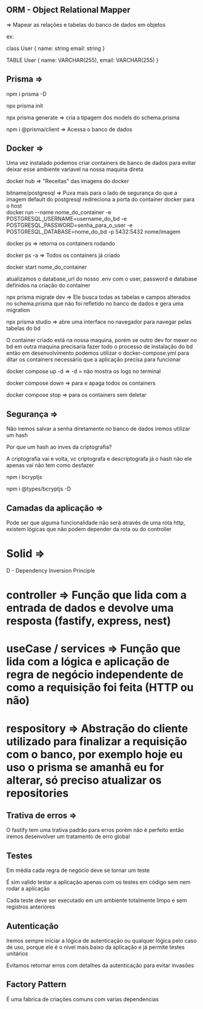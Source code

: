 ## ORM - Object Relational Mapper
=> Mapear as relações e tabelas do banco de dados em objetos

ex:

class User {
    name: string
    email: string
}

TABLE User {
    name: VARCHAR(255),
    email: VARCHAR(255)
}

## Prisma =>

npm i prisma -D

npx prisma init

npx prisma generate => cria a tipagem dos models do schema.prisma

npm i @prisma/client => Acessa o banco de dados

## Docker => 

Uma vez instalado podemos criar containers de banco de dados para evitar deixar esse ambiente variavel na nossa maquina direta

docker hub => "Receitas" das imagens do docker

bitname/postgresql => Puxa mais para o lado de segurança do que a imagem default do postgresql
                                                                                                                                            redireciona a porta do container docker para o host                
docker run --name nome_do_container -e POSTGRESQL_USERNAME=username_do_bd -e POSTGRESQL_PASSWORD=senha_para_o_user -e POSTGRESQL_DATABASE=nome_do_bd -p 5432:5432 nome/imagem

docker ps => retorna os containers rodando

docker ps -a => Todos os containers já criado

docker start nome_do_container

atualizamos o database_url do nosso .env com o user, password e database definidos na criação do container

npx prisma migrate dev => Ele busca todas as tabelas e campos alterados no schema.prisma que não foi refletido no banco de dados e gera uma migration

npx prisma studio => abre uma interface no navegador para navegar pelas tabelas do bd

O container criado está na nossa maquina, porém se outro dev for mexer no bd em outra maquina precisaria fazer todo o processo de instalação do bd
então em desenvolvimento podemos utilizar o docker-compose.yml para ditar os containers necessário que a aplicação precisa para funcionar

docker compose up -d => -d = não mostra os logs no terminal

docker compose down => para e apaga todos os containers

docker compose stop => para os containers sem deletar


## Segurança => 

Não iremos salvar a senha diretamente no banco de dados iremos utilizar um hash

Por que um hash ao inves da criptografia?

A criptografia vai e volta, vc criptografa e descriptografa
já o hash não ele apenas vai não tem como desfazer

npm i bcryptjs

npm i @types/bcryptjs -D

## Camadas da aplicação =>
Pode ser que alguma funcionalidade não será através de uma rota http, existem lógicas que não podem depender da rota ou do controller

# Solid =>

D - Dependency Inversion Principle

# controller => Função que lida com a entrada de dados e devolve uma resposta (fastify, express, nest)

# useCase / services => Função que lida com a lógica e aplicação de regra de negócio independente de como a requisição foi feita (HTTP ou não)

# respository => Abstração do cliente utilizado para finalizar a requisição com o banco, por exemplo hoje eu uso o prisma se amanhã eu for alterar, só preciso atualizar os repositories

## Trativa de erros =>
O fastify tem uma trativa padrão para erros porém não é perfeito então iremos desenvolver um tratamento de erro global

## Testes 

Em média cada regra de negócio deve se tornar um teste

É sim valido testar a aplicação apenas com os testes em código sem nem rodar a aplicação

Cada teste deve ser executado em um ambiente totalmente limpo e sem registros anteriores

## Autenticação

Iremos sempre iniciar a lógica de autenticação ou qualquer lógica pelo caso de uso, porque ele é o nivel mais baixo da aplicação e já permite
testes unitários

Evitamos retornar erros com detalhes da autenticação para evitar invasões

## Factory Pattern

É uma fabrica de criações comuns com varias dependencias
